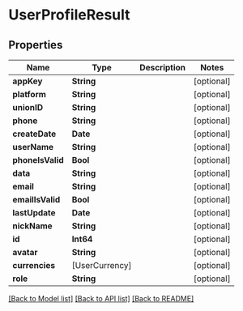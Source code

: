 # UserProfileResult

## Properties
Name | Type | Description | Notes
------------ | ------------- | ------------- | -------------
**appKey** | **String** |  | [optional] 
**platform** | **String** |  | [optional] 
**unionID** | **String** |  | [optional] 
**phone** | **String** |  | [optional] 
**createDate** | **Date** |  | [optional] 
**userName** | **String** |  | [optional] 
**phoneIsValid** | **Bool** |  | [optional] 
**data** | **String** |  | [optional] 
**email** | **String** |  | [optional] 
**emailIsValid** | **Bool** |  | [optional] 
**lastUpdate** | **Date** |  | [optional] 
**nickName** | **String** |  | [optional] 
**id** | **Int64** |  | [optional] 
**avatar** | **String** |  | [optional] 
**currencies** | [UserCurrency] |  | [optional] 
**role** | **String** |  | [optional] 

[[Back to Model list]](../README.md#documentation-for-models) [[Back to API list]](../README.md#documentation-for-api-endpoints) [[Back to README]](../README.md)


